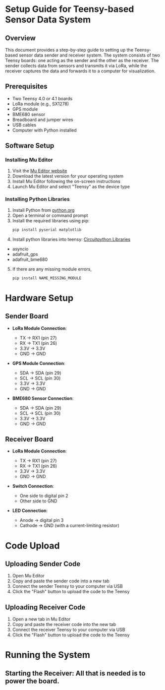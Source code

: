 # Setup Guide for Teensy-based Sensor Data System

## Overview
This document provides a step-by-step guide to setting up the Teensy-based sensor data sender and receiver system. The system consists of two Teensy boards: one acting as the sender and the other as the receiver. The sender collects data from sensors and transmits it via LoRa, while the receiver captures the data and forwards it to a computer for visualization.

## Prerequisites
- Two Teensy 4.0 or 4.1 boards
- LoRa module (e.g., SX1278)
- GPS module
- BME680 sensor
- Breadboard and jumper wires
- USB cables
- Computer with Python installed

## Software Setup

### Installing Mu Editor
1. Visit the [Mu Editor website](https://codewith.mu/)
2. Download the latest version for your operating system
3. Install Mu Editor following the on-screen instructions
4. Launch Mu Editor and select "Teensy" as the device type

### Installing Python Libraries
1. Install Python from [python.org](https://www.python.org/downloads/)
2. Open a terminal or command prompt
3. Install the required libraries using pip:
   ```bash
   pip install pyserial matplotlib
4. Install python libraries into teensy: [Circuitpython Libraries](https://circuitpython.org/libraries/)
- asyncio
- adafruit_gps
- adafruit_bme680
5. If there are any missing module errors,
    ```bash
    pip install NAME_MISSING_MODULE

# Hardware Setup
## Sender Board
- **LoRa Module Connection**:
  - TX → RX1 (pin 27)
  - RX → TX1 (pin 26)
  - 3.3V → 3.3V
  - GND → GND

- **GPS Module Connection**:
  - SDA → SDA (pin 29)
  - SCL → SCL (pin 30)
  - 3.3V → 3.3V
  - GND → GND

- **BME680 Sensor Connection**:
  - SDA → SDA (pin 29)
  - SCL → SCL (pin 30)
  - 3.3V → 3.3V
  - GND → GND

## Receiver Board
- **LoRa Module Connection**:
  - TX → RX1 (pin 27)
  - RX → TX1 (pin 26)
  - 3.3V → 3.3V
  - GND → GND

- **Switch Connection**:
  - One side to digital pin 2
  - Other side to GND

- **LED Connection**:
  - Anode → digital pin 3
  - Cathode → GND (with a current-limiting resistor)

# Code Upload

## Uploading Sender Code
1. Open Mu Editor
2. Copy and paste the sender code into a new tab
3. Connect the sender Teensy to your computer via USB
4. Click the "Flash" button to upload the code to the Teensy

## Uploading Receiver Code
1. Open a new tab in Mu Editor
2. Copy and paste the receiver code into the new tab
3. Connect the receiver Teensy to your computer via USB
4. Click the "Flash" button to upload the code to the Teensy

# Running the System

## Starting the Receiver: All that is needed is to power the board.
